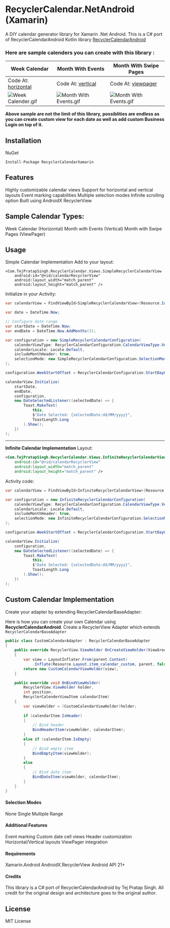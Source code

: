 

# RecyclerCalendar.NetAndroid (Xamarin)
  
A DIY calendar generator library for Xamarin .Net Android. This is a C# port of RecyclerCalendarAndroid Kotlin library [RecyclerCalendarAndroid](https://github.com/tejpratap46/RecyclerCalendarAndroid)

### Here are sample calenders you can create with this library :

| Week Calendar | Month With Events | Month With Swipe Pages |
| -- | -- | -- |
| Code At: [horizontal](https://github.com/tejpratap46/RecyclerCalendarAndroid/tree/master/app/src/main/java/com/tejpratapsingh/recyclercalendaractivity/horizontal) | Code At: [vertical](https://github.com/tejpratap46/RecyclerCalendarAndroid/tree/master/app/src/main/java/com/tejpratapsingh/recyclercalendaractivity/vertical) | Code At: [viewpager](https://github.com/tejpratap46/RecyclerCalendarAndroid/tree/master/app/src/main/java/com/tejpratapsingh/recyclercalendaractivity/viewpager)
| ![Week Calender.gif](https://raw.githubusercontent.com/tejpratap46/RecyclerCalendarAndroid/master/sample_images/week_example.gif) | ![Month With Events.gif](https://raw.githubusercontent.com/tejpratap46/RecyclerCalendarAndroid/master/sample_images/month_vertical.gif) | ![Month With Events.gif](https://raw.githubusercontent.com/tejpratap46/RecyclerCalendarAndroid/master/sample_images/progress_sample.gif) |

**Above sample are not the limit of this library, possiblities are endless as you can create custom view for each date as well as add custom Business Login on top of it.**
  
## Installation
NuGet
```
Install-Package RecyclerCalendarXamarin
```
## Features

Highly customizable calendar views
Support for horizontal and vertical layouts
Event marking capabilities
Multiple selection modes
Infinite scrolling option
Built using AndroidX RecyclerView

## Sample Calendar Types:

Week Calendar (Horizontal)
Month with Events (Vertical)
Month with Swipe Pages (ViewPager)

## Usage
Simple Calendar Implementation
Add to your layout:
 
```
<Com.TejPratapSingh.RecyclerCalendar.Views.SimpleRecyclerCalendarView
    android:id="@+id/calendarRecyclerView"
    android:layout_width="match_parent"
    android:layout_height="match_parent" />
``` 
Initialize in your Activity:
```C#
var calendarView = FindViewById<SimpleRecyclerCalendarView>(Resource.Id.calendarRecyclerView);

var date = DateTime.Now;

// Configure date range
var startDate = DateTime.Now;
var endDate = DateTime.Now.AddMonths(3);

var configuration = new SimpleRecyclerCalendarConfiguration(
    calenderViewType: RecyclerCalendarConfiguration.CalendarViewType.Vertical,
    calendarLocale: Locale.Default,
    includeMonthHeader: true,
    selectionMode: new SimpleRecyclerCalendarConfiguration.SelectionModeNone()
);

configuration.WeekStartOffset = RecyclerCalendarConfiguration.StartDayOfWeek.Monday;

calendarView.Initialize(
    startDate,
    endDate, 
    configuration,
    new DateSelectedListener((selectedDate) => {
        Toast.MakeText(
            this,
            $"Date Selected: {selectedDate:dd/MM/yyyy}",
            ToastLength.Long
        ).Show();
    })
);
``` 

------------
**Infinite Calendar Implementation**
Layout:
```xml
<Com.TejPratapSingh.RecyclerCalendar.Views.InfiniteRecyclerCalendarView
    android:id="@+id/calendarRecyclerView"
    android:layout_width="match_parent"
    android:layout_height="match_parent" />
```
Activity code:
```C#
var calendarView = FindViewById<InfiniteRecyclerCalendarView>(Resource.Id.calendarRecyclerView);

var configuration = new InfiniteRecyclerCalendarConfiguration(
    calenderViewType: RecyclerCalendarConfiguration.CalendarViewType.Vertical,
    calendarLocale: Locale.Default,
    includeMonthHeader: true,
    selectionMode: new InfiniteRecyclerCalendarConfiguration.SelectionModeNone()
);

configuration.WeekStartOffset = RecyclerCalendarConfiguration.StartDayOfWeek.Monday;

calendarView.Initialize(
    configuration,
    new DateSelectedListener((selectedDate) => {
        Toast.MakeText(
            this,
            $"Date Selected: {selectedDate:dd/MM/yyyy}",
            ToastLength.Long
        ).Show();
    })
);
```
## Custom Calendar Implementation
Create your adapter by extending RecyclerCalendarBaseAdapter:

Here is how you can create your own Calendar using **RecyclerCalendarAndroid**.
Create a RecyclerView Adapter which extends `RecyclerCalendarBaseAdapter`
```c#
public class CustomCalendarAdapter : RecyclerCalendarBaseAdapter
{
    public override RecyclerView.ViewHolder OnCreateViewHolder(ViewGroup parent, int viewType)
    {
        var view = LayoutInflater.From(parent.Context)
            .Inflate(Resource.Layout.item_calendar_custom, parent, false);
        return new CustomCalendarViewHolder(view);
    }

    public override void OnBindViewHolder(
        RecyclerView.ViewHolder holder, 
        int position, 
        RecyclerCalenderViewItem calendarItem)
    {
        var viewHolder = (CustomCalendarViewHolder)holder;
        
        if (calendarItem.IsHeader)
        {
            // Bind header
            BindHeaderItem(viewHolder, calendarItem);
        }
        else if (calendarItem.IsEmpty)
        {
            // Bind empty item
            BindEmptyItem(viewHolder);
        }
        else
        {
            // Bind date item
            BindDateItem(viewHolder, calendarItem);
        }
    }
}
```
#### Selection Modes

None
Single
Multiple
Range

#### Additional Features

Event marking
Custom date cell views
Header customization
Horizontal/Vertical layouts
ViewPager integration

#### Requirements

Xamarin.Android
AndroidX.RecyclerView
Android API 21+

#### Credits
This library is a C# port of RecyclerCalendarAndroid by Tej Pratap Singh. 
All credit for the original design and architecture goes to the original author.
## License
MIT License

